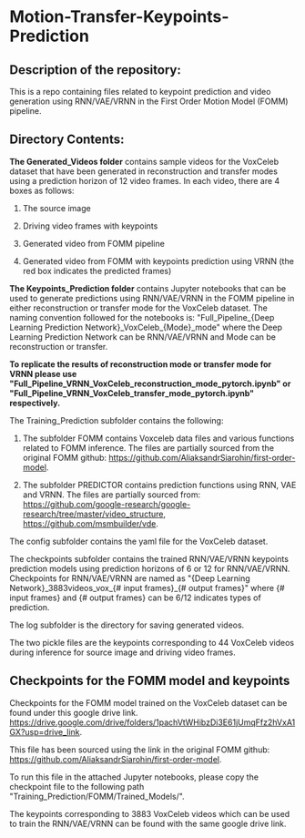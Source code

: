 # Motion-Transfer-Keypoints-Prediction

## Description of the repository:
This is a repo containing files related to keypoint prediction and video generation using RNN/VAE/VRNN in the First Order Motion Model (FOMM) pipeline. 

## Directory Contents:
**The Generated_Videos folder** contains sample videos for the VoxCeleb dataset that have been generated in reconstruction and transfer modes using a prediction horizon of 12 video frames.
In each video, there are 4 boxes as follows: 

1.  The source image 

2. Driving video frames with keypoints

3. Generated video from FOMM pipeline

4. Generated video from FOMM with keypoints prediction using VRNN (the red box indicates the predicted frames)

**The Keypoints_Prediction folder** contains Jupyter notebooks that can be used to generate predictions using RNN/VAE/VRNN in the FOMM pipeline in either reconstruction or transfer mode for the VoxCeleb dataset.
The naming convention followed for the notebooks is:
"Full_Pipeline_{Deep Learning Prediction Network}\_VoxCeleb\_{Mode}_mode" where the Deep Learning Prediction Network can be RNN/VAE/VRNN and Mode can be reconstruction or transfer.

**To replicate the results of reconstruction mode or transfer mode for VRNN please use "Full_Pipeline_VRNN_VoxCeleb_reconstruction_mode_pytorch.ipynb" or "Full_Pipeline_VRNN_VoxCeleb_transfer_mode_pytorch.ipynb" respectively.**

The Training_Prediction subfolder contains the following:

1. The subfolder FOMM contains Voxceleb data files and various functions related to FOMM inference.
The files are partially sourced from the original FOMM github:
https://github.com/AliaksandrSiarohin/first-order-model.

2. The subfolder PREDICTOR contains prediction functions using RNN, VAE and VRNN.
The files are partially sourced from:
https://github.com/google-research/google-research/tree/master/video_structure, https://github.com/msmbuilder/vde.

The config subfolder contains the yaml file for the VoxCeleb dataset.

The checkpoints subfolder contains the trained RNN/VAE/VRNN keypoints prediction models using prediction horizons of 6 or 12 for RNN/VAE/VRNN.
Checkpoints for RNN/VAE/VRNN are named as "{Deep Learning Network}\_3883videos_vox_{# input frames}_{# output frames}" where {# input frames} and {# output frames} can be 6/12 indicates types of prediction.

The log subfolder is the directory for saving generated videos.

The two pickle files are the keypoints corresponding to 44 VoxCeleb videos during inference for source image and driving video frames.
## Checkpoints for the FOMM model and keypoints 
Checkpoints for the FOMM model trained on the VoxCeleb dataset can be found under this google drive link. 
https://drive.google.com/drive/folders/1pachVtWHibzDi3E61jUmqFfz2hVxA1GX?usp=drive_link.

This file has been sourced using the link in the original FOMM github:
https://github.com/AliaksandrSiarohin/first-order-model.

To run this file in the attached Jupyter notebooks, please copy the checkpoint file to the following path "Training_Prediction/FOMM/Trained_Models/".

The keypoints corresponding to 3883 VoxCeleb videos which can be used to train the RNN/VAE/VRNN can be found with the same google drive link.
